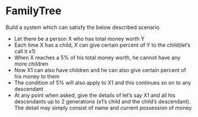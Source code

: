 # FamilyTree
Build a system which can satisfy the below described scenario  
- Let there be a person X who has total money worth Y  
- Each time X has a child, X can give certain percent of Y to the child(let’s call it x1) 
- When X reaches a 5% of his total money worth, he cannot have any more children   
- Now X1 can also have children and he can also give certain percent of his money to them 
- The condition of 5% will also apply to X1 and this continues so on to any descendant    
- At any point when asked, give the details of let’s say X1 and all his descendants up to 2 generations (x1’s child and the child’s descendant). The detail may simply consist of name and current possession of money 
